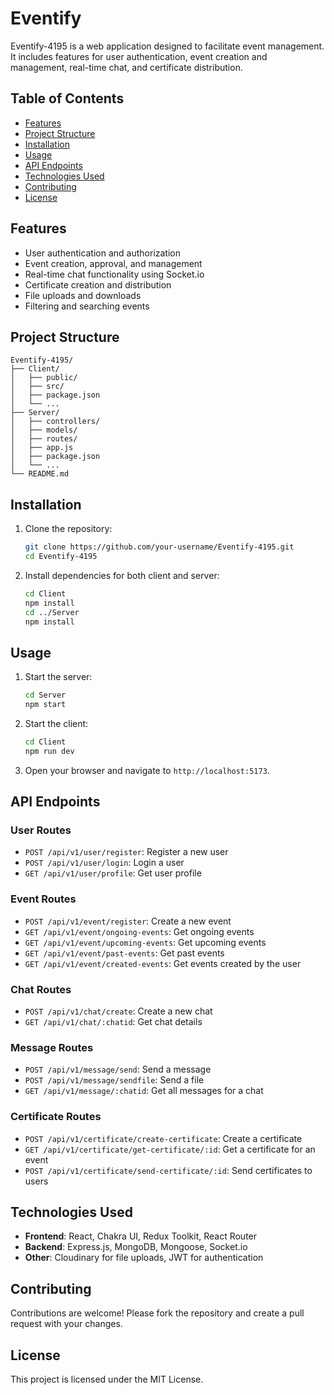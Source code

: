 # Eventify

Eventify-4195 is a web application designed to facilitate event management. It includes features for user authentication, event creation and management, real-time chat, and certificate distribution.

## Table of Contents

- [Features](#features)
- [Project Structure](#project-structure)
- [Installation](#installation)
- [Usage](#usage)
- [API Endpoints](#api-endpoints)
- [Technologies Used](#technologies-used)
- [Contributing](#contributing)
- [License](#license)

## Features

- User authentication and authorization
- Event creation, approval, and management
- Real-time chat functionality using Socket.io
- Certificate creation and distribution
- File uploads and downloads
- Filtering and searching events

## Project Structure

```
Eventify-4195/
├── Client/
│   ├── public/
│   ├── src/
│   ├── package.json
│   └── ...
├── Server/
│   ├── controllers/
│   ├── models/
│   ├── routes/
│   ├── app.js
│   ├── package.json
│   └── ...
└── README.md
```

## Installation

1. Clone the repository:
    ```sh
    git clone https://github.com/your-username/Eventify-4195.git
    cd Eventify-4195
    ```

2. Install dependencies for both client and server:
    ```sh
    cd Client
    npm install
    cd ../Server
    npm install
    ```

## Usage

1. Start the server:
    ```sh
    cd Server
    npm start
    ```

2. Start the client:
    ```sh
    cd Client
    npm run dev
    ```

3. Open your browser and navigate to `http://localhost:5173`.

## API Endpoints

### User Routes
- `POST /api/v1/user/register`: Register a new user
- `POST /api/v1/user/login`: Login a user
- `GET /api/v1/user/profile`: Get user profile

### Event Routes
- `POST /api/v1/event/register`: Create a new event
- `GET /api/v1/event/ongoing-events`: Get ongoing events
- `GET /api/v1/event/upcoming-events`: Get upcoming events
- `GET /api/v1/event/past-events`: Get past events
- `GET /api/v1/event/created-events`: Get events created by the user

### Chat Routes
- `POST /api/v1/chat/create`: Create a new chat
- `GET /api/v1/chat/:chatid`: Get chat details

### Message Routes
- `POST /api/v1/message/send`: Send a message
- `POST /api/v1/message/sendfile`: Send a file
- `GET /api/v1/message/:chatid`: Get all messages for a chat

### Certificate Routes
- `POST /api/v1/certificate/create-certificate`: Create a certificate
- `GET /api/v1/certificate/get-certificate/:id`: Get a certificate for an event
- `POST /api/v1/certificate/send-certificate/:id`: Send certificates to users

## Technologies Used

- **Frontend**: React, Chakra UI, Redux Toolkit, React Router
- **Backend**: Express.js, MongoDB, Mongoose, Socket.io
- **Other**: Cloudinary for file uploads, JWT for authentication

## Contributing

Contributions are welcome! Please fork the repository and create a pull request with your changes.

## License

This project is licensed under the MIT License.